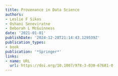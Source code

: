 ```yaml
---
title: Provenance in Data Science
authors:
- Leslie F Sikos
- Oshani Seneviratne
- Deborah L McGuinness
date: '2021-01-01'
publishDate: '2024-12-28T21:14:43.129539Z'
publication_types:
- book
publication: '*Springer*'
links:
- name: URL
  url: https://doi.org/10.1007/978-3-030-67681-0
---
```

